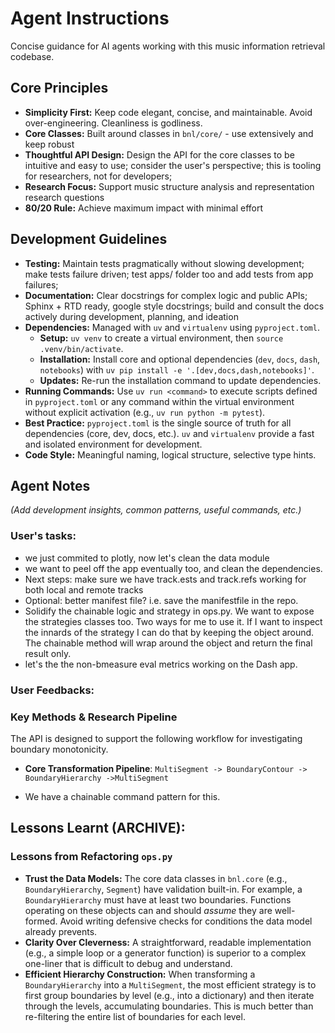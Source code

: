 # Agent Instructions

Concise guidance for AI agents working with this music information retrieval codebase.

## Core Principles

- **Simplicity First:** Keep code elegant, concise, and maintainable. Avoid over-engineering. Cleanliness is godliness.
- **Core Classes:** Built around classes in `bnl/core/` - use extensively and keep robust
- **Thoughtful API Design:** Design the API for the core classes to be intuitive and easy to use; consider the user's perspective; this is tooling for researchers, not for developers;
- **Research Focus:** Support music structure analysis and representation research questions
- **80/20 Rule:** Achieve maximum impact with minimal effort

## Development Guidelines

- **Testing:** Maintain tests pragmatically without slowing development; make tests failure driven; test apps/ folder too and add tests from app failures;
- **Documentation:** Clear docstrings for complex logic and public APIs; Sphinx + RTD ready, google style docstrings; build and consult the docs actively during development, planning, and ideation
- **Dependencies:** Managed with `uv` and `virtualenv` using `pyproject.toml`.
    - **Setup:** `uv venv` to create a virtual environment, then `source .venv/bin/activate`.
    - **Installation:** Install core and optional dependencies (`dev`, `docs`, `dash`, `notebooks`) with `uv pip install -e '.[dev,docs,dash,notebooks]'`.
    - **Updates:** Re-run the installation command to update dependencies.
- **Running Commands:** Use `uv run <command>` to execute scripts defined in `pyproject.toml` or any command within the virtual environment without explicit activation (e.g., `uv run python -m pytest`).
- **Best Practice:** `pyproject.toml` is the single source of truth for all dependencies (core, dev, docs, etc.). `uv` and `virtualenv` provide a fast and isolated environment for development.
- **Code Style:** Meaningful naming, logical structure, selective type hints.

## Agent Notes

*(Add development insights, common patterns, useful commands, etc.)*

### User's tasks:
- we just commited to plotly, now let's clean the data module
- we want to peel off the app eventually too, and clean the dependencies.
- Next steps: make sure we have track.ests and track.refs working for both local and remote tracks
- Optional: better manifest file? i.e. save the manifestfile in the repo.
- Solidify the chainable logic and strategy in ops.py. We want to expose the strategies classes too. Two ways for me to use it. If I want to inspect the innards of the strategy I can do that by keeping the object around. The chainable method will wrap around the object and return the final result only.
- let's the the non-bmeasure eval metrics working on the Dash app.
  

### User Feedbacks:

### **Key Methods & Research Pipeline**

The API is designed to support the following workflow for investigating boundary monotonicity.

* **Core Transformation Pipeline**:
`MultiSegment -> BoundaryContour -> BoundaryHierarchy ->MultiSegment`
- We have a chainable command pattern for this.


## Lessons Learnt (ARCHIVE):
### Lessons from Refactoring `ops.py`

- **Trust the Data Models:** The core data classes in `bnl.core` (e.g., `BoundaryHierarchy`, `Segment`) have validation built-in. For example, a `BoundaryHierarchy` must have at least two boundaries. Functions operating on these objects can and should *assume* they are well-formed. Avoid writing defensive checks for conditions the data model already prevents.
- **Clarity Over Cleverness:** A straightforward, readable implementation (e.g., a simple loop or a generator function) is superior to a complex one-liner that is difficult to debug and understand.
- **Efficient Hierarchy Construction:** When transforming a `BoundaryHierarchy` into a `MultiSegment`, the most efficient strategy is to first group boundaries by level (e.g., into a dictionary) and then iterate through the levels, accumulating boundaries. This is much better than re-filtering the entire list of boundaries for each level.

